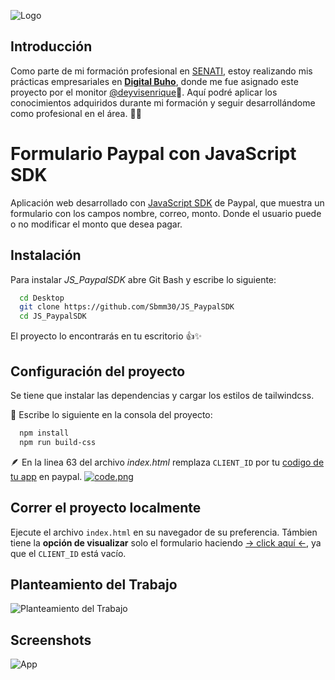 
![Logo](https://i.postimg.cc/RhNSJHN0/Captura-de-pantalla-2023-05-08-181632.png)

## Introducción

Como parte de mi formación profesional en [SENATI](https://www.senati.edu.pe/ 'Servicio Nacional de Adiestramiento en Trabajo Industrial'), estoy realizando mis prácticas empresariales en **[Digital Buho](https://buho.la/)**, donde me fue asignado este proyecto por el monitor [@deyvisenrique](https://github.com/deyvisenrique)💯. Aquí podré aplicar los conocimientos adquiridos durante mi formación y seguir desarrollándome como profesional en el área. 👾✨

# Formulario Paypal con JavaScript SDK


Aplicación web desarrollado con [JavaScript SDK](https://developer.paypal.com/sdk/js/#link-javascriptsdk) de Paypal, que muestra un formulario con los campos nombre, correo, monto. Donde el usuario puede o no modificar el monto que desea pagar.


## Instalación

Para instalar *JS_PaypalSDK* abre Git Bash y escribe lo siguiente:

```bash
  cd Desktop
  git clone https://github.com/Sbmm30/JS_PaypalSDK
  cd JS_PaypalSDK
```
El proyecto lo encontrarás en tu escritorio 👍✨
## Configuración del proyecto

Se tiene que instalar las dependencias y cargar los estilos de tailwindcss.

🧰 Escribe lo siguiente en la consola del proyecto:

```bash
  npm install
  npm run build-css
```

🪶 En la linea 63 del archivo *index.html* remplaza `CLIENT_ID` por tu [codigo de tu app](https://developer.paypal.com/dashboard/applications/sandbox 'REST API apps') en paypal.
[![code.png](https://i.postimg.cc/MGFVMPkB/code.png)](https://postimg.cc/kVWBLygM)


## Correr el proyecto localmente

Ejecute el archivo `index.html` en su navegador de su preferencia. Támbien tiene la **opción de visualizar** solo el formulario haciendo [→ click aquí ←](https://sbmm30.github.io/JS_PaypalSDK/), ya que el `CLIENT_ID` está vacío. 

## Planteamiento del Trabajo

![Planteamiento del Trabajo](https://i.postimg.cc/PJjF8rZ0/Captura-de-pantalla-2023-05-09-102816.png)

## Screenshots

![App](https://i.postimg.cc/N0rgqH21/Captura-de-pantalla-2023-05-09-133716.png)
